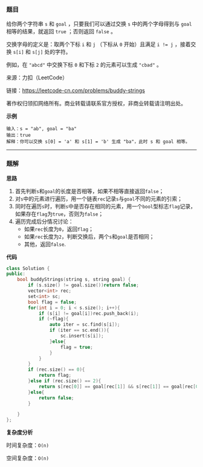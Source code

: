 ### 题目
给你两个字符串 `s` 和 `goal` ，只要我们可以通过交换 `s` 中的两个字母得到与 `goal` 相等的结果，就返回 `true` ；否则返回 `false` 。

交换字母的定义是：取两个下标 `i` 和 `j` （下标从 `0` 开始）且满足 `i != j` ，接着交换 `s[i]` 和 `s[j]` 处的字符。

例如，在 `"abcd"` 中交换下标 `0` 和下标 `2` 的元素可以生成 `"cbad"` 。
 

来源：力扣（LeetCode）

链接：https://leetcode-cn.com/problems/buddy-strings

著作权归领扣网络所有。商业转载请联系官方授权，非商业转载请注明出处。


**示例**

```
输入：s = "ab", goal = "ba"
输出：true
解释：你可以交换 s[0] = 'a' 和 s[1] = 'b' 生成 "ba"，此时 s 和 goal 相等。

```

------------

### 题解

**思路**

1. 首先判断`s`和`goal`的长度是否相等，如果不相等直接返回`false`；
2. 对`s`中的元素进行遍历，用一个链表`rec`记录`s`与`goal`不同的元素的引索；
3. 同时在遍历`s`时，判断`s`中是否存在相同的元素，用一个`bool`型标志`flag`记录，如果存在`flag`为`true`，否则为`false`；
4. 遍历完成后分情况讨论：
   - 如果`rec`长度为`0`，返回`flag`；
   - 如果`rec`长度为`2`，判断交换后，两个`s`和`goal`是否相同；
   - 其他，返回`false`.


**代码**

```cpp
class Solution {
public:
    bool buddyStrings(string s, string goal) {
        if (s.size() != goal.size())return false;
        vector<int> rec;
        set<int> sc;
        bool flag = false;
        for(int i = 0; i < s.size(); i++){
            if (s[i] != goal[i])rec.push_back(i);
            if (~flag){
                auto iter = sc.find(s[i]);
                if (iter == sc.end()){
                    sc.insert(s[i]);
                }else{
                    flag = true;
                }
            }
        }
        if (rec.size() == 0){
            return flag;
        }else if (rec.size() == 2){
            return s[rec[0]] == goal[rec[1]] && s[rec[1]] == goal[rec[0]];
        }else{
            return false;
        }

    }
};
```

**复杂度分析**

时间复杂度：`O(n)`

空间复杂度：`O(n)`